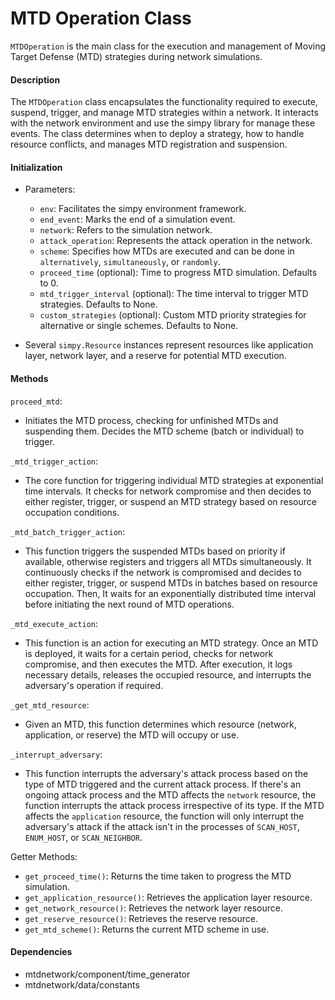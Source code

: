 # MTD Operation Class

`MTDOperation` is the main class for the execution and management of Moving Target Defense (MTD) strategies during network simulations.

#### Description

The `MTDOperation` class encapsulates the functionality required to execute, suspend, trigger, and manage MTD strategies within a network. It interacts with the network environment and use the simpy library for manage these events. The class determines when to deploy a strategy, how to handle resource conflicts, and manages MTD registration and suspension.

#### Initialization

- Parameters:
    - `env`: Facilitates the simpy environment framework.
    - `end_event`: Marks the end of a simulation event.
    - `network`: Refers to the simulation network.
    - `attack_operation`: Represents the attack operation in the network.
    - `scheme`: Specifies how MTDs are executed and can be done in  `alternatively`, `simultaneously`, or `randomly`.
    - `proceed_time` (optional): Time to progress MTD simulation. Defaults to 0.
    - `mtd_trigger_interval` (optional): The time interval to trigger MTD strategies. Defaults to None.
    - `custom_strategies` (optional): Custom MTD priority strategies for alternative or single schemes. Defaults to None.

- Several `simpy.Resource` instances represent resources like application layer, network layer, and a reserve for potential MTD execution.

#### Methods

`proceed_mtd`:

- Initiates the MTD process, checking for unfinished MTDs and suspending them. Decides the MTD scheme (batch or individual) to trigger.

`_mtd_trigger_action`:

- The core function for triggering individual MTD strategies at exponential time intervals. It checks for network compromise and then decides to either register, trigger, or suspend an MTD strategy based on resource occupation conditions.

`_mtd_batch_trigger_action`:

- This function triggers the suspended MTDs based on priority if available, otherwise registers and triggers all MTDs simultaneously. It continuously checks if the network is compromised and decides to either register, trigger, or suspend MTDs in batches based on resource occupation. Then, It waits for an exponentially distributed time interval before initiating the next round of MTD operations.

`_mtd_execute_action`:

- This function is an action for executing an MTD strategy. Once an MTD is deployed, it waits for a certain period, checks for network compromise, and then executes the MTD. After execution, it logs necessary details, releases the occupied resource, and interrupts the adversary's operation if required.

`_get_mtd_resource`:

- Given an MTD, this function determines which resource (network, application, or reserve) the MTD will occupy or use.

`_interrupt_adversary`:

- This function interrupts the adversary's attack process based on the type of MTD triggered and the current attack process. If there's an ongoing attack process and the MTD affects the `network` resource, the function interrupts the attack process irrespective of its type. If the MTD affects the `application` resource, the function will only interrupt the adversary's attack if the attack isn't in the processes of `SCAN_HOST`, `ENUM_HOST`, or `SCAN_NEIGHBOR`.

Getter Methods:

- `get_proceed_time()`: Returns the time taken to progress the MTD simulation.
- `get_application_resource()`: Retrieves the application layer resource.
- `get_network_resource()`: Retrieves the network layer resource.
- `get_reserve_resource()`: Retrieves the reserve resource.
- `get_mtd_scheme()`: Returns the current MTD scheme in use.

#### Dependencies

- mtdnetwork/component/time_generator
- mtdnetwork/data/constants